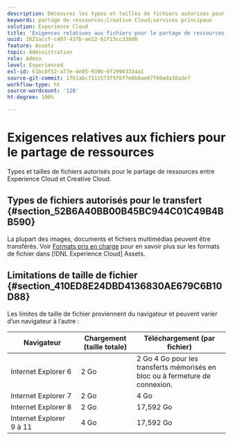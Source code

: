 ```yaml
---
description: Découvrez les types et tailles de fichiers autorisés pour le partage de ressources entre Adobe Experience Cloud et Creative Cloud.
keywords: partage de ressources;Creative Cloud;services principaux
solution: Experience Cloud
title: 'Exigences relatives aux fichiers pour le partage de ressources '
uuid: 1621accf-c407-437b-ae12-61f13cc338d0
feature: Assets
topic: Administration
role: Admin
level: Experienced
exl-id: 61bc8f52-a77e-4e85-939b-6f29963334a1
source-git-commit: 1fb1abc7311573f976f7e6b6ae67f60ada10a3e7
workflow-type: ht
source-wordcount: '128'
ht-degree: 100%

---
```


# Exigences relatives aux fichiers pour le partage de ressources

Types et tailles de fichiers autorisés pour le partage de ressources entre Experience Cloud et Creative Cloud.

## Types de fichiers autorisés pour le transfert {#section_52B6A40BB00B45BC944C01C49B4BB590}

La plupart des images, documents et fichiers multimédias peuvent être transférés. Voir [Formats pris en charge](https://helpx.adobe.com/fr/experience-manager/brand-portal/using/brand-portal-supported-formats.html) pour en savoir plus sur les formats de fichier dans [!DNL Experience Cloud] Assets.

## Limitations de taille de fichier {#section_410ED8E24DBD4136830AE679C6B10D88}

Les limites de taille de fichier proviennent du navigateur et peuvent varier d’un navigateur à l’autre :

| Navigateur | Chargement (taille totale) | Téléchargement (par fichier) |
|--- |--- |--- |
| Internet Explorer 6 | 2 Go | 2 Go 4 Go pour les transferts mémorisés en bloc ou à fermeture de connexion. |
| Internet Explorer 7 | 2 Go | 4 Go |
| Internet Explorer 8 | 2 Go | 17,592 Go |
| Internet Explorer 9 à 11 | 4 Go | 17,592 Go |
